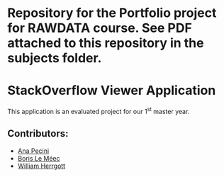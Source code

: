   <h1 class="display-3">Repository for the Portfolio project for RAWDATA course.  
See PDF attached to this repository in the subjects folder.</h1> 

<div>
  <h1 class="display-3">
    Stack<b>Overflow</b> Viewer Application
  </h1>
  <p class="lead">
      This application is an evaluated project for our 1<sup>st</sup> master year.
  </p>

  <h2 class="display-5">Contributors:</h2>
  <p>
    <ul>
        <li>
            <a href="https://github.com/annapecini" title="annapecini">Ana Pecini</a>
        </li>
        <li>
            <a href="https://github.com/BorisLeMeec" title="BorisLeMeec">Boris Le Méec</a>
        </li>
        <li>
            <a href="https://github.com/WilliamHerrgott" title="WilliamHerrgott">William Herrgott</a>
        </li>
    </ul>
  </p>
 </div>
